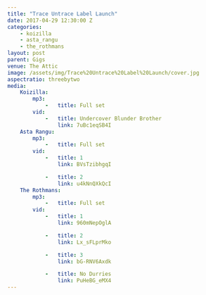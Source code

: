 ```yaml
---
title: "Trace Untrace Label Launch"
date: 2017-04-29 12:30:00 Z
categories:
    - koizilla
    - asta_rangu
    - the_rothmans
layout: post
parent: Gigs
venue: The Attic
image: /assets/img/Trace%20Untrace%20Label%20Launch/cover.jpg
aspectratio: threebytwo
media:
    Koizilla:
        mp3:
            -   title: Full set
        vid:
            -   title: Undercover Blunder Brother
                link: 7uBc1eqSB4I
    Asta Rangu:
        mp3:
            -   title: Full set
        vid:
            -   title: 1
                link: BVsTzibhgqI

            -   title: 2
                link: u4kNnQXkQcI
    The Rothmans:
        mp3:
            -   title: Full set
        vid:
            -   title: 1
                link: 960mNepOglA

            -   title: 2
                link: Lx_sFLprMko

            -   title: 3
                link: bG-RNV6Axdk

            -   title: No Durries
                link: PuHeBG_eMX4
---
```


